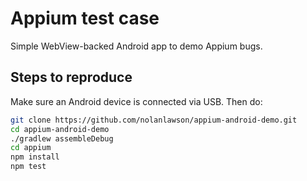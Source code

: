 Appium test case
==========

Simple WebView-backed Android app to demo Appium bugs.

Steps to reproduce
---------

Make sure an Android device is connected via USB. Then do:

```bash
git clone https://github.com/nolanlawson/appium-android-demo.git
cd appium-android-demo
./gradlew assembleDebug
cd appium
npm install
npm test
```